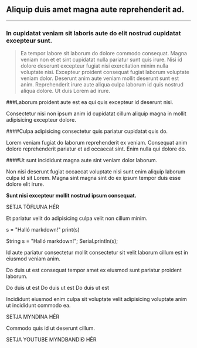 ## Aliquip duis amet magna aute reprehenderit ad.
---
### In cupidatat veniam sit laboris aute do elit nostrud cupidatat excepteur sunt.

>Ea tempor labore sit laborum do dolore commodo consequat. Magna veniam non et et sint cupidatat nulla pariatur sunt quis irure. Nisi id dolore deserunt excepteur fugiat nisi exercitation minim nulla voluptate nisi. Excepteur proident consequat fugiat laborum voluptate veniam dolor. Deserunt anim aute veniam mollit deserunt sunt est anim. Reprehenderit irure aute aliqua culpa laborum id quis nostrud aliqua dolore. Ut duis Lorem ad irure.

###Laborum proident aute est ea qui quis excepteur id deserunt nisi.

Consectetur nisi non ipsum anim id cupidatat cillum aliquip magna in mollit adipisicing excepteur dolore. 

####Culpa adipisicing consectetur quis pariatur cupidatat quis do.

Lorem veniam fugiat do laborum reprehenderit ex veniam. Consequat anim dolore reprehenderit pariatur et ad occaecat sint. Enim nulla qui dolore do. 

####Ut sunt incididunt magna aute sint veniam dolor laborum.

Non nisi deserunt fugiat occaecat voluptate nisi sunt enim aliquip laborum culpa id sit Lorem. Magna sint magna sint do ex ipsum tempor duis esse dolore elit irure.

**Sunt nisi excepteur mollit nostrud ipsum consequat.**

SETJA TÖFLUNA HÉR

Et pariatur velit do adipisicing culpa velit non cillum minim.

s = "Halló markdown!"
print(s)

String s = "Halló markdown!";
Serial.println(s);

Id aute pariatur consectetur mollit consectetur sit velit laborum cillum est in eiusmod veniam anim.

Do duis ut est consequat tempor amet ex eiusmod sunt pariatur proident laborum.

Do duis ut est
Do duis ut est
Do duis ut est 

Incididunt eiusmod enim culpa sit voluptate velit adipisicing voluptate anim ut incididunt commodo ea.

SETJA MYNDINA HÉR

Commodo quis id ut deserunt cillum.

SETJA YOUTUBE MYNDBANDIÐ HÉR


